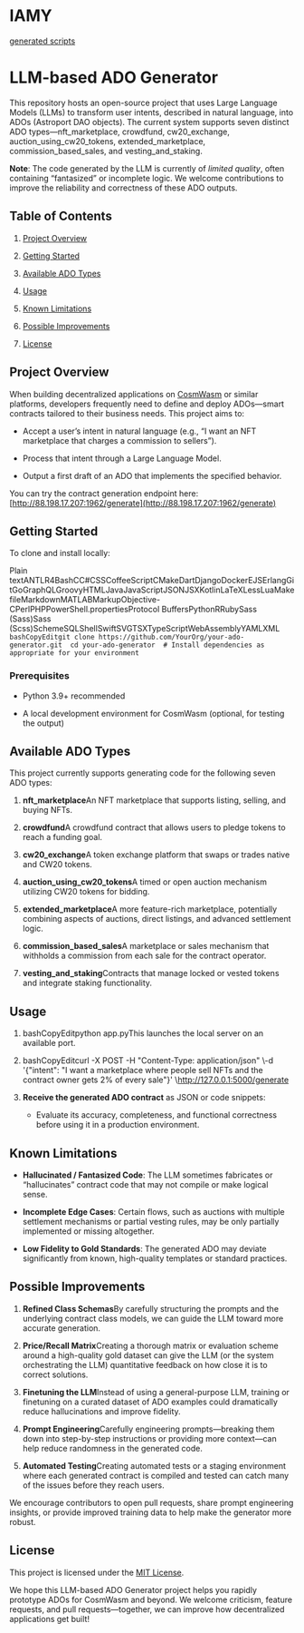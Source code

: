 # IAMY



[generated scripts
](http://88.198.17.207:1962/generate)

LLM-based ADO Generator
=======================

This repository hosts an open-source project that uses Large Language Models (LLMs) to transform user intents, described in natural language, into ADOs (Astroport DAO objects). The current system supports seven distinct ADO types—nft\_marketplace, crowdfund, cw20\_exchange, auction\_using\_cw20\_tokens, extended\_marketplace, commission\_based\_sales, and vesting\_and\_staking.

**Note**: The code generated by the LLM is currently of _limited quality_, often containing “fantasized” or incomplete logic. We welcome contributions to improve the reliability and correctness of these ADO outputs.

Table of Contents
-----------------

1.  [Project Overview](#project-overview)
    
2.  [Getting Started](#getting-started)
    
3.  [Available ADO Types](#available-ado-types)
    
4.  [Usage](#usage)
    
5.  [Known Limitations](#known-limitations)
    
6.  [Possible Improvements](#possible-improvements)
    
7.  [License](#license)
    

Project Overview
----------------

When building decentralized applications on [CosmWasm](https://cosmwasm.com/) or similar platforms, developers frequently need to define and deploy ADOs—smart contracts tailored to their business needs. This project aims to:

*   Accept a user’s intent in natural language (e.g., “I want an NFT marketplace that charges a commission to sellers”).
    
*   Process that intent through a Large Language Model.
    
*   Output a first draft of an ADO that implements the specified behavior.
    

You can try the contract generation endpoint here:[http://88.198.17.207:1962/generate](http://88.198.17.207:1962/generate)

Getting Started
---------------

To clone and install locally:

Plain textANTLR4BashCC#CSSCoffeeScriptCMakeDartDjangoDockerEJSErlangGitGoGraphQLGroovyHTMLJavaJavaScriptJSONJSXKotlinLaTeXLessLuaMakefileMarkdownMATLABMarkupObjective-CPerlPHPPowerShell.propertiesProtocol BuffersPythonRRubySass (Sass)Sass (Scss)SchemeSQLShellSwiftSVGTSXTypeScriptWebAssemblyYAMLXML`   bashCopyEditgit clone https://github.com/YourOrg/your-ado-generator.git  cd your-ado-generator  # Install dependencies as appropriate for your environment   `

### Prerequisites

*   Python 3.9+ recommended
    
*   A local development environment for CosmWasm (optional, for testing the output)
    

Available ADO Types
-------------------

This project currently supports generating code for the following seven ADO types:

1.  **nft\_marketplace**An NFT marketplace that supports listing, selling, and buying NFTs.
    
2.  **crowdfund**A crowdfund contract that allows users to pledge tokens to reach a funding goal.
    
3.  **cw20\_exchange**A token exchange platform that swaps or trades native and CW20 tokens.
    
4.  **auction\_using\_cw20\_tokens**A timed or open auction mechanism utilizing CW20 tokens for bidding.
    
5.  **extended\_marketplace**A more feature-rich marketplace, potentially combining aspects of auctions, direct listings, and advanced settlement logic.
    
6.  **commission\_based\_sales**A marketplace or sales mechanism that withholds a commission from each sale for the contract operator.
    
7.  **vesting\_and\_staking**Contracts that manage locked or vested tokens and integrate staking functionality.
    

Usage
-----

1.  bashCopyEditpython app.pyThis launches the local server on an available port.
    
2.  bashCopyEditcurl -X POST -H "Content-Type: application/json" \\-d '{"intent": "I want a marketplace where people sell NFTs and the contract owner gets 2% of every sale"}' \\http://127.0.0.1:5000/generate
    
3.  **Receive the generated ADO contract** as JSON or code snippets:
    
    *   Evaluate its accuracy, completeness, and functional correctness before using it in a production environment.
        

Known Limitations
-----------------

*   **Hallucinated / Fantasized Code**: The LLM sometimes fabricates or “hallucinates” contract code that may not compile or make logical sense.
    
*   **Incomplete Edge Cases**: Certain flows, such as auctions with multiple settlement mechanisms or partial vesting rules, may be only partially implemented or missing altogether.
    
*   **Low Fidelity to Gold Standards**: The generated ADO may deviate significantly from known, high-quality templates or standard practices.
    

Possible Improvements
---------------------

1.  **Refined Class Schemas**By carefully structuring the prompts and the underlying contract class models, we can guide the LLM toward more accurate generation.
    
2.  **Price/Recall Matrix**Creating a thorough matrix or evaluation scheme around a high-quality gold dataset can give the LLM (or the system orchestrating the LLM) quantitative feedback on how close it is to correct solutions.
    
3.  **Finetuning the LLM**Instead of using a general-purpose LLM, training or finetuning on a curated dataset of ADO examples could dramatically reduce hallucinations and improve fidelity.
    
4.  **Prompt Engineering**Carefully engineering prompts—breaking them down into step-by-step instructions or providing more context—can help reduce randomness in the generated code.
    
5.  **Automated Testing**Creating automated tests or a staging environment where each generated contract is compiled and tested can catch many of the issues before they reach users.
    

We encourage contributors to open pull requests, share prompt engineering insights, or provide improved training data to help make the generator more robust.

License
-------

This project is licensed under the [MIT License](LICENSE.md).

We hope this LLM-based ADO Generator project helps you rapidly prototype ADOs for CosmWasm and beyond. We welcome criticism, feature requests, and pull requests—together, we can improve how decentralized applications get built!

